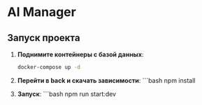 # AI Manager

## Запуск проекта

1. **Поднимите контейнеры с базой данных**:
   ```bash
   docker-compose up -d

2. **Перейти в back и скачать зависимости**:
       ```bash
   npm install


3. **Запуск**:
       ```bash
   npm run start:dev

